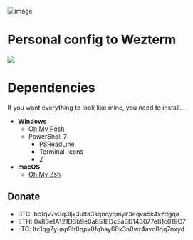 
![image](https://github.com/wh1teend/wezterm/assets/44041140/40c31ce1-0563-4486-8197-633cab1d566b)


# Personal config to Wezterm

<img src="https://github.com/wh1teend/wezterm/assets/44041140/1ed6bdad-441e-4b7d-b74b-4733e2f36847"/>

# Dependencies
If you want everything to look like mine, you need to install...

 - **Windows**
	- [Oh My Posh](https://ohmyposh.dev/)
  	- PowerShell 7
		 - PSReadLine
		 - Terminal-Icons
		 - Z
 - **macOS**
	  -  [Oh My Zsh](https://ohmyz.sh/)

## Donate
* BTC: bc1qv7v3q3ljx3ulta3sqnqyqmyz3eqva5k4xzdgqa
* ETH: 0x83e1A121D3b9e0a851EDc8a6D143077e81c019C7
* LTC: ltc1qg7yuap9h0qpk0fqhay68x3n0wr4avc8qq7nxyd
